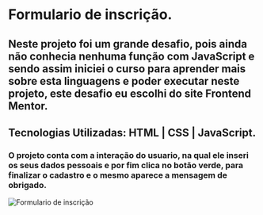 # Formulario de inscrição.

## Neste projeto foi um grande desafio, pois ainda não conhecia nenhuma função com JavaScript e sendo assim iniciei o curso para aprender mais sobre esta linguagens e poder executar neste projeto, este desafio eu escolhi do site Frontend Mentor.

## Tecnologias Utilizadas: HTML | CSS | JavaScript.

### O projeto conta com a interação do usuario, na qual ele inseri os seus dados pessoais e por fim clica no botão verde, para finalizar o cadastro e o mesmo aparece a mensagem de obrigado.

![Formulario de inscrição](https://user-images.githubusercontent.com/121909515/220465860-53befbb4-eb8a-423f-b69f-bca47e81cfeb.png)
